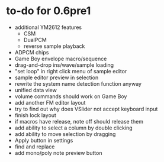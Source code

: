 # to-do for 0.6pre1

- additional YM2612 features
  - CSM
  - DualPCM
  - reverse sample playback
- ADPCM chips
- Game Boy envelope macro/sequence
- drag-and-drop ins/wave/sample loading
- "set loop" in right click menu of sample editor
- sample editor preview in selection
- rewrite the system name detection function anyway
- unified data view
- volume commands should work on Game Boy
- add another FM editor layout
- try to find out why does VSlider not accept keyboard input
- finish lock layout
- if macros have release, note off should release them
- add ability to select a column by double clicking
- add ability to move selection by dragging
- Apply button in settings
- find and replace
- add mono/poly note preview button
